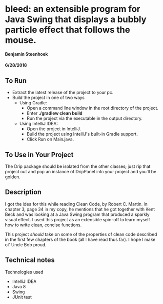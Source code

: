 # bleed: an extensible program for Java Swing that displays a bubbly particle effect that follows the mouse.

#### Benjamin Steenhoek
#### 6/28/2018

## To Run
- Extract the latest release of the project to your pc.
- Build the project in one of two ways
    - Using Gradle:
        - Open a command line window in the root directory of the project.
        - Enter **./gradlew clean build**
        - Run the project via the executable in the output directory.
    - Using IntelliJ IDEA:
        - Open the project in IntelliJ.
        - Build the project using IntelliJ's built-in Gradle support.
        - Click Run on Main.java.

## To Use in Your Project
The Drip package should be isolated from the other classes; just rip that project out and pop an instance of DripPanel into your project and you'll be golden.

## Description
I got the idea for this while reading Clean Code, by Robert C. Martin. In chapter 3, page 34 in my copy, he mentions that he got together with Kent Beck and was looking at a Java Swing program that produced a sparkly visual effect. I used this project as an extensible spin-off to learn myself how to write clean, concise functions.

This project *should* take on some of the properties of clean code described in the first few chapters of the book (all I have read thus far). I hope I make ol' Uncle Bob proud.

## Technical notes
Technologies used
- IntelliJ IDEA
- Java 8
- Swing
- JUnit test
